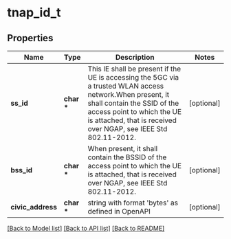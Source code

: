 # tnap_id_t

## Properties
Name | Type | Description | Notes
------------ | ------------- | ------------- | -------------
**ss_id** | **char \*** | This IE shall be present if the UE is accessing the 5GC via a trusted WLAN access network.When present, it shall contain the SSID of the access point to which the UE is attached, that is received over NGAP,  see IEEE Std 802.11-2012.   | [optional] 
**bss_id** | **char \*** | When present, it shall contain the BSSID of the access point to which the UE is attached, that is received over NGAP, see IEEE Std 802.11-2012.   | [optional] 
**civic_address** | **char \*** | string with format &#39;bytes&#39; as defined in OpenAPI | [optional] 

[[Back to Model list]](../README.md#documentation-for-models) [[Back to API list]](../README.md#documentation-for-api-endpoints) [[Back to README]](../README.md)


